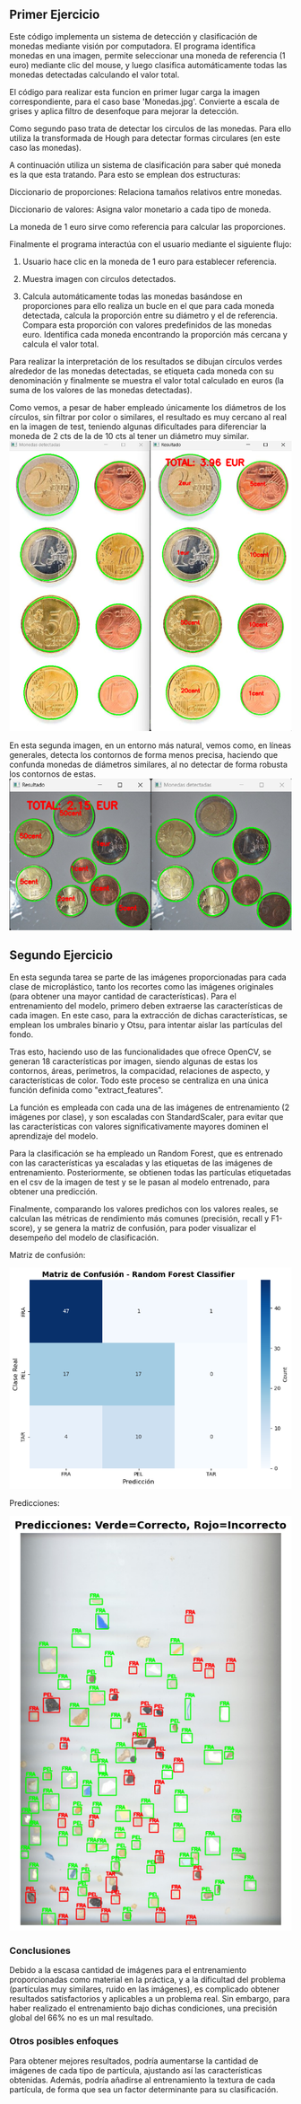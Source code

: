 ## Primer Ejercicio 

Este código implementa un sistema de detección y clasificación de monedas mediante visión por computadora. El programa identifica monedas en una imagen, permite seleccionar una moneda de referencia (1 euro) mediante clic del mouse, y luego clasifica automáticamente todas las monedas detectadas calculando el valor total.

El código para realizar esta funcion en primer lugar carga la imagen correspondiente, para el caso base 'Monedas.jpg'.
Convierte a escala de grises y aplica filtro de desenfoque para mejorar la detección. 

Como segundo paso trata de detectar los circulos de las monedas. Para ello utiliza la transformada de Hough para detectar formas circulares (en este caso las monedas).

A continuación utiliza un sistema de clasificación para saber qué moneda es la que esta tratando. Para esto se emplean dos estructuras:

Diccionario de proporciones: Relaciona tamaños relativos entre monedas.

Diccionario de valores: Asigna valor monetario a cada tipo de moneda.

La moneda de 1 euro sirve como referencia para calcular las proporciones.

Finalmente el programa interactúa con el usuario mediante el siguiente flujo: 

1) Usuario hace clic en la moneda de 1 euro para establecer referencia.

2) Muestra imagen con círculos detectados.

3) Calcula automáticamente todas las monedas basándose en proporciones para ello realiza un bucle en el que para cada moneda detectada, calcula la proporción entre su diámetro y el de referencia. Compara esta proporción con valores predefinidos de las monedas euro. Identifica cada moneda encontrando la proporción más cercana y calcula el valor total.

Para realizar la interpretación de los resultados se dibujan círculos verdes alrededor de las monedas detectadas, se etiqueta cada moneda con su denominación y finalmente se muestra el valor total calculado en euros (la suma de los valores de las monedas detectadas).

Como vemos, a pesar de haber empleado únicamente los diámetros de los círculos, sin filtrar por color o similares, el resultado es muy cercano al real en la imagen de test, teniendo algunas dificultades para diferenciar la moneda de 2 cts de la de 10 cts al tener un diámetro muy similar.
![alt text](image-1.png)

En esta segunda imagen, en un entorno más natural, vemos como, en líneas generales, detecta los contornos de forma menos precisa, haciendo que confunda monedas de diámetros similares, al no detectar de forma robusta los contornos de estas.
![alt text](image-2.png)

## Segundo Ejercicio

En esta segunda tarea se parte de las imágenes proporcionadas para cada clase de microplástico, tanto los recortes como las imágenes originales (para obtener una mayor cantidad de características). 
Para el entrenamiento del modelo, primero deben extraerse las características de cada imagen. En este caso, para la extracción de dichas características, se emplean los umbrales binario y Otsu, para intentar aislar las partículas del fondo. 

Tras esto, haciendo uso de las funcionalidades que ofrece OpenCV, se generan 18 características por imagen, siendo algunas de estas los contornos, áreas, perímetros, la compacidad, relaciones de aspecto, y características de color. Todo este proceso se centraliza en una única función definida como "extract_features".

La función es empleada con cada una de las imágenes de entrenamiento (2 imágenes por clase), y son escaladas con StandardScaler, para evitar que las características con valores significativamente mayores dominen el aprendizaje del modelo.

Para la clasificación se ha empleado un Random Forest, que es entrenado con las características ya escaladas y las etiquetas de las imágenes de entrenamiento. Posteriormente, se obtienen todas las partículas etiquetadas en el csv de la imagen de test y se le pasan al modelo entrenado, para obtener una predicción.

Finalmente, comparando los valores predichos con los valores reales, se calculan las métricas de rendimiento más comunes (precisión, recall y F1-score), y se genera la matriz de confusión, para poder visualizar el desempeño del modelo de clasificación.

Matriz de confusión:

![alt text](image.png)

Predicciones:

![alt text](image-3.png)

### Conclusiones

Debido a la escasa cantidad de imágenes para el entrenamiento proporcionadas como material en la práctica, y a la dificultad del problema (partículas muy similares, ruido en las imágenes), es complicado obtener resultados satisfactorios y aplicables a un problema real. Sin embargo, para haber realizado el entrenamiento bajo dichas condiciones, una precisión global del 66% no es un mal resultado.

### Otros posibles enfoques

Para obtener mejores resultados, podría aumentarse la cantidad de imágenes de cada tipo de partícula, ajustando así las características obtenidas. Además, podría añadirse al entrenamiento la textura de cada partícula, de forma que sea un factor determinante para su clasificación.